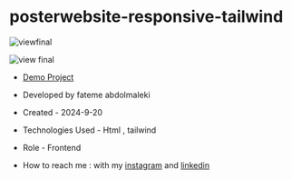 # posterwebsite-responsive-tailwind

![viewfinal]()

![view final]()

- [Demo Project](https://fatemeabdolmaleki.github.io/posterwebsite-responsive-tailwind/)

- Developed by fateme abdolmaleki

- Created - 2024-9-20

- Technologies Used - Html , tailwind

- Role - Frontend

- How to reach me : with my [instagram](https://www.instagram.com/fatemeabdolmaleki_) and [linkedin](https://www.linkedin.com/in/fateme-abdolmaleki/)
